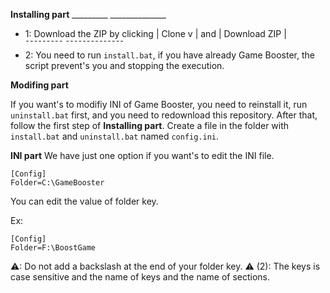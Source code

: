 **Installing part**
                                   _________       ______________
- 1: Download the ZIP by clicking | Clone v | and | Download ZIP | 
                                   ¯¯¯¯¯¯¯¯¯       ¯¯¯¯¯¯¯¯¯¯¯¯¯¯
- 2: You need to run `install.bat`, if you have already Game Booster, the script prevent's you and stopping the execution.

**Modifing part**

If you want's to modifiy INI of Game Booster, you need to reinstall it, run `uninstall.bat` first, and you need to redownload this repository.
After that, follow the first step of **Installing part**.
Create a file in the folder with `install.bat` and `uninstall.bat` named `config.ini`.

**INI part**
We have just one option if you want's to edit the INI file.

```
[Config]
Folder=C:\GameBooster
```

You can edit the value of folder key.

Ex:
```
[Config]
Folder=F:\BoostGame
```

⚠: Do not add a backslash at the end of your folder key.
⚠ (2): The keys is case sensitive and the name of keys and the name of sections.

